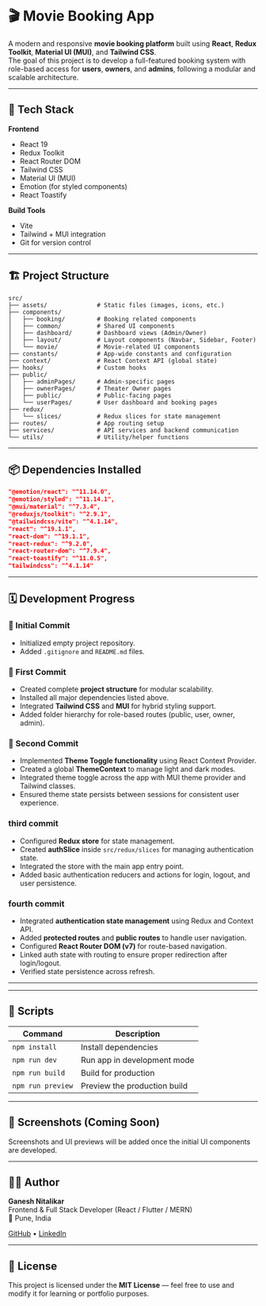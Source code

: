 # 🎬 Movie Booking App

A modern and responsive **movie booking platform** built using **React**, **Redux Toolkit**, **Material UI (MUI)**, and **Tailwind CSS**.  
The goal of this project is to develop a full-featured booking system with role-based access for **users**, **owners**, and **admins**, following a modular and scalable architecture.

---

## 🚀 Tech Stack

**Frontend**
- React 19
- Redux Toolkit
- React Router DOM
- Tailwind CSS
- Material UI (MUI)
- Emotion (for styled components)
- React Toastify

**Build Tools**
- Vite
- Tailwind + MUI integration
- Git for version control

---

## 🏗️ Project Structure

```
src/
├── assets/              # Static files (images, icons, etc.)
├── components/
│   ├── booking/         # Booking related components
│   ├── common/          # Shared UI components
│   ├── dashboard/       # Dashboard views (Admin/Owner)
│   ├── layout/          # Layout components (Navbar, Sidebar, Footer)
│   └── movie/           # Movie-related UI components
├── constants/           # App-wide constants and configuration
├── context/             # React Context API (global state)
├── hooks/               # Custom hooks
├── public/
│   ├── adminPages/      # Admin-specific pages
│   ├── ownerPages/      # Theater Owner pages
│   ├── public/          # Public-facing pages
│   └── userPages/       # User dashboard and booking pages
├── redux/
│   └── slices/          # Redux slices for state management
├── routes/              # App routing setup
├── services/            # API services and backend communication
└── utils/               # Utility/helper functions
```

---

## 📦 Dependencies Installed

```json
"@emotion/react": "^11.14.0",
"@emotion/styled": "^11.14.1",
"@mui/material": "^7.3.4",
"@reduxjs/toolkit": "^2.9.1",
"@tailwindcss/vite": "^4.1.14",
"react": "^19.1.1",
"react-dom": "^19.1.1",
"react-redux": "^9.2.0",
"react-router-dom": "^7.9.4",
"react-toastify": "^11.0.5",
"tailwindcss": "^4.1.14"
```

---

## 🗓️ Development Progress

### 🧱 Initial Commit
- Initialized empty project repository.
- Added `.gitignore` and `README.md` files.

### 🏁 First Commit
- Created complete **project structure** for modular scalability.
- Installed all major dependencies listed above.
- Integrated **Tailwind CSS** and **MUI** for hybrid styling support.
- Added folder hierarchy for role-based routes (public, user, owner, admin).

### 🌙 Second Commit
- Implemented **Theme Toggle functionality** using React Context Provider.
- Created a global **ThemeContext** to manage light and dark modes.
- Integrated theme toggle across the app with MUI theme provider and Tailwind classes.
- Ensured theme state persists between sessions for consistent user experience.


### third commit
- Configured **Redux store** for state management.
- Created **authSlice** inside `src/redux/slices` for managing authentication state.
- Integrated the store with the main app entry point.
- Added basic authentication reducers and actions for login, logout, and user persistence.

### fourth commit 

- Integrated **authentication state management** using Redux and Context API.
- Added **protected routes** and **public routes** to handle user navigation.
- Configured **React Router DOM (v7)** for route-based navigation.
- Linked auth state with routing to ensure proper redirection after login/logout.
- Verified state persistence across refresh.

---


---

## 🧰 Scripts

| Command | Description |
|----------|-------------|
| `npm install` | Install dependencies |
| `npm run dev` | Run app in development mode |
| `npm run build` | Build for production |
| `npm run preview` | Preview the production build |

---

## 📸 Screenshots (Coming Soon)
Screenshots and UI previews will be added once the initial UI components are developed.

---

## 👨‍💻 Author

**Ganesh Nitalikar**  
Frontend & Full Stack Developer (React / Flutter / MERN)  
📍 Pune, India  

[GitHub](https://github.com/) • [LinkedIn](https://linkedin.com/in/)

---

## 🪪 License

This project is licensed under the **MIT License** — feel free to use and modify it for learning or portfolio purposes.
